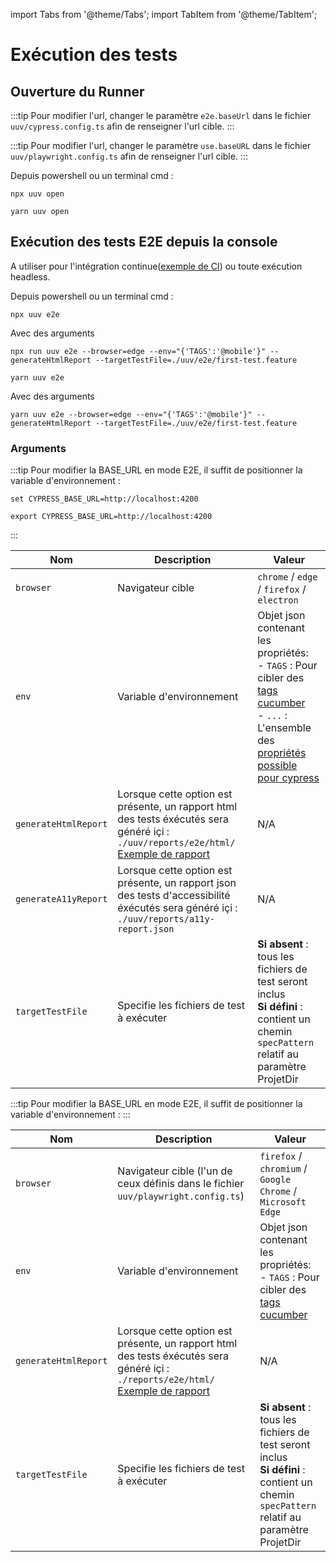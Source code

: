 import Tabs from '@theme/Tabs';
import TabItem from '@theme/TabItem';

# Exécution des tests

## Ouverture du Runner

<Tabs>
<TabItem value="cypress" label="Cypress">

:::tip
Pour modifier l'url, changer le paramètre `e2e.baseUrl` dans le fichier `uuv/cypress.config.ts` afin de renseigner l'url cible.
:::

</TabItem>
<TabItem value="playwright" label="Playwright">

:::tip
Pour modifier l'url, changer le paramètre `use.baseURL` dans le fichier `uuv/playwright.config.ts` afin de renseigner l'url cible.
:::

</TabItem>
</Tabs>

Depuis powershell ou un terminal cmd  :

<Tabs>
<TabItem value="Npm" label="Npm">

```shell
npx uuv open
```

</TabItem>
<TabItem value="Yarn" label="Yarn">

```shell
yarn uuv open
```

</TabItem>
</Tabs>

## Exécution des tests E2E depuis la console
A utiliser pour l'intégration continue([exemple de CI](https://github.com/e2e-test-quest/kata-e2e-uuv/blob/main/.github/workflows/ci.yml)) ou toute exécution headless.

Depuis powershell ou un terminal cmd :


<Tabs>
<TabItem value="Npm" label="Npm">

```shell
npx uuv e2e
```

Avec des arguments

```shell
npx run uuv e2e --browser=edge --env="{'TAGS':'@mobile'}" --generateHtmlReport --targetTestFile=./uuv/e2e/first-test.feature
```

</TabItem>
<TabItem value="Yarn" label="Yarn">

```shell
yarn uuv e2e
```

Avec des arguments

```shell
yarn uuv e2e --browser=edge --env="{'TAGS':'@mobile'}" --generateHtmlReport --targetTestFile=./uuv/e2e/first-test.feature
```

</TabItem>
</Tabs>

### Arguments

<Tabs>
<TabItem value="cypress" label="Cypress">

:::tip
Pour modifier la BASE_URL en mode E2E, il suffit de positionner la variable d'environnement :

<Tabs>
<TabItem value="Windows" label="Windows">

```shell
set CYPRESS_BASE_URL=http://localhost:4200
```

</TabItem>
<TabItem value="Shell" label="Shell">

```shell
export CYPRESS_BASE_URL=http://localhost:4200
```

</TabItem>
</Tabs>
:::

| Nom                  | Description                                                                                                                                                                                          | Valeur                                                                                                                                                                                                                                                                               |
|----------------------|------------------------------------------------------------------------------------------------------------------------------------------------------------------------------------------------------|--------------------------------------------------------------------------------------------------------------------------------------------------------------------------------------------------------------------------------------------------------------------------------------|
| `browser`            | Navigateur cible                                                                                                                                                                                     | `chrome` / `edge` / `firefox` / `electron`                                                                                                                                                                                                                                           |
| `env`                | Variable d'environnement                                                                                                                                                                             | Objet json contenant les propriétés: <br/> - `TAGS` : Pour cibler des [tags cucumber](https://cucumber.io/docs/cucumber/api/?lang=javascript#tags) <br/> - `...` : L'ensemble des [propriétés possible pour cypress](https://docs.cypress.io/guides/references/configuration#Global) |
| `generateHtmlReport` | Lorsque cette option est présente, un rapport html des tests éxécutés sera généré içi : `./uuv/reports/e2e/html/`<br/> [Exemple de rapport](https://e2e-test-quest.github.io/kata-e2e-uuv/5-go-further/) | N/A                                                                                                                                                                                                                                                                                  |
| `generateA11yReport` | Lorsque cette option est présente, un rapport json des tests d'accessibilité éxécutés sera généré içi : `./uuv/reports/a11y-report.json`<br/>                                                        | N/A                                                                                                                                                                                                                                                                                    |
| `targetTestFile`     | Specifie les fichiers de test à exécuter                                                                                                                                                             | **Si absent** : tous les fichiers de test seront inclus<br/>**Si défini** : contient un chemin `specPattern` relatif au paramètre ProjetDir                                                                                                                                          |

</TabItem>
<TabItem value="playwright" label="Playwright">

:::tip
Pour modifier la BASE_URL en mode E2E, il suffit de positionner la variable d'environnement :
:::

| Nom                 | Description                                                                                                                                                                                          | Valeur                                                                                                                                                   |
|---------------------|------------------------------------------------------------------------------------------------------------------------------------------------------------------------------------------------------|----------------------------------------------------------------------------------------------------------------------------------------------------------|
| `browser`        | Navigateur cible (l'un de ceux définis dans le fichier `uuv/playwright.config.ts`)                                                                                                                     | `firefox` / `chromium` / `Google Chrome` / `Microsoft Edge`                                                                                                                                 |
| `env`                | Variable d'environnement                                                                                      | Objet json contenant les propriétés: <br/> - `TAGS` : Pour cibler des [tags cucumber](https://cucumber.io/docs/cucumber/api/?lang=javascript#tags) <br/> |
| `generateHtmlReport` | Lorsque cette option est présente, un rapport html des tests éxécutés sera généré içi : `./reports/e2e/html/`<br/> [Exemple de rapport](https://e2e-test-quest.github.io/kata-e2e-uuv/5-go-further/) | N/A                                                                                                                                                      |
| `targetTestFile`    | Specifie les fichiers de test à exécuter                                                                                                                                                             | **Si absent** : tous les fichiers de test seront inclus<br/>**Si défini** : contient un chemin `specPattern` relatif au paramètre ProjetDir              |


</TabItem>
</Tabs>
